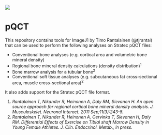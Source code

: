 [![](https://travis-ci.org/fiji/pQCT.svg?branch=master)](https://travis-ci.org/fiji/pQCT)

# pQCT

This repository contains tools for ImageJ1 by Timo Rantalainen (@tjrantal) that can be used to perform the following analyses on Stratec pQCT files:

* Conventional bone analyses (e.g. cortical area and volumetric bone mineral density)
* Regional bone mineral density calculations (density distribution)<sup>1</sup>
* Bone marrow analysis for a tubular bone<sup>2</sup>
* Conventional soft tissue analyses (e.g. subcutaneous fat cross-sectional area, muscle cross-sectional area)<sup>2</sup>

It also adds support for the Stratec pQCT file format.

1. _Rantalainen T, Nikander R, Heinonen A, Daly RM, Sievanen H. An open source approach for regional cortical bone mineral density analysis. J. Musculoskelet. Neuronal Interact. 2011 Sep;11(3):243-8._
2. _Rantalainen T, Nikander R, Heinonen A, Cervinka T, Sievanen H, Daly RM. Differential Effects of Exercise on Tibial shaft Marrow Density in Young Female Athletes. J. Clin. Endocrinol. Metab., in press._

